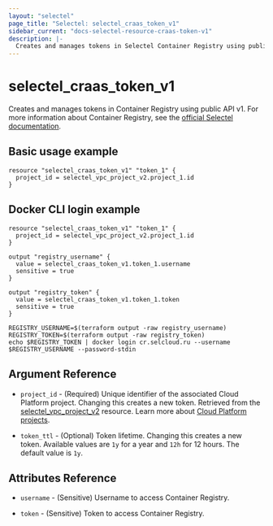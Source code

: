```yaml
---
layout: "selectel"
page_title: "Selectel: selectel_craas_token_v1"
sidebar_current: "docs-selectel-resource-craas-token-v1"
description: |-
  Creates and manages tokens in Selectel Container Registry using public API v1.
---
```


# selectel\_craas\_token\_v1

Creates and manages tokens in Container Registry using public API v1. For more information about Container Registry, see the [official Selectel documentation](https://docs.selectel.ru/cloud/craas/).

## Basic usage example

```hcl
resource "selectel_craas_token_v1" "token_1" {
  project_id = selectel_vpc_project_v2.project_1.id
}
```

## Docker CLI login example

```hcl
resource "selectel_craas_token_v1" "token_1" {
  project_id = selectel_vpc_project_v2.project_1.id
}

output "registry_username" {
  value = selectel_craas_token_v1.token_1.username
  sensitive = true
}

output "registry_token" {
  value = selectel_craas_token_v1.token_1.token
  sensitive = true
}
```

```shell
REGISTRY_USERNAME=$(terraform output -raw registry_username)
REGISTRY_TOKEN=$(terraform output -raw registry_token)
echo $REGISTRY_TOKEN | docker login cr.selcloud.ru --username $REGISTRY_USERNAME --password-stdin
```

## Argument Reference

* `project_id` - (Required) Unique identifier of the associated Cloud Platform project. Changing this creates a new token. Retrieved from the [selectel_vpc_project_v2](https://registry.terraform.io/providers/selectel/selectel/latest/docs/resources/vpc_project_v2) resource. Learn more about [Cloud Platform projects](https://docs.selectel.ru/cloud/servers/about/projects/).

* `token_ttl` - (Optional) Token lifetime. Changing this creates a new token. Available values are `1y` for a year and `12h` for 12 hours. The default value is `1y`.

## Attributes Reference

* `username` - (Sensitive) Username to access Container Registry.

* `token` - (Sensitive) Token to access Container Registry.